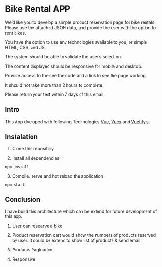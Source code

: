 # Bike Rental APP

We’d like you to develop a simple product reservation page for bike rentals. Please use the attached JSON data, and provide the user with the option to rent bikes.

You have the option to use any technologies available to you, or simple HTML, CSS, and JS.

The system should be able to validate the user’s selection.

The content displayed should be responsive for mobile and desktop.

Provide access to the see the code and a link to see the page working.

It should not take more than 2 hours to complete.

Please return your test within 7 days of this email.


## Intro
This App dveloped with following Technologies
[Vue](http://vuejs.org),
[Vuex](https://vuex.vuejs.org/en/) and [Vuetifyjs](http://vuetifyjs.com).


## Instalation

1) Clone this repository

2) Install all dependencies

```
npm install
```

3) Compile, serve and hot reload the application

```
npm start
```

## Conclusion

I have build this architecture which can be extend for future development of this app.

1) User can researve a bike

2) Product reservation cart would show the numbers of products reserved by user. It could be extend to show list of products & send email.

3) Products Pagination

4) Responsive
